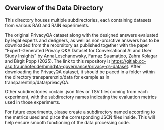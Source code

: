 ## Overview of the Data Directory

This directory houses multiple subdirectories, each containing datasets from 
various RAG and RAIN experiments.

The original PrivacyQA dataset along with the designed answers evaluated by legal experts and designers, 
as well as non-proactive answers has to be downloaded from the reporsitory as published together with the 
paper "Expert-Generated Privacy Q&A Dataset for Conversational AI and User Study Insights" 
by Anna Leschanowsky, Farnaz Salamatjoo, Zahra Kolagar and Birgit Popp (2025). The link to this repository is https://gitlab.cc-asp.fraunhofer.de/hmi/data-governance/privacy-qa-dataset. 
After downloading the PrivacyQA dataset, it should be placed in a folder within the directory transparentnlp/data 
for example as in transparentnlp/data/privacyQA.

Other subdirectories contain .json files or TSV files coming from each experiment, 
with the subdirectory names indicating the evaluation metrics used in 
those experiments.

For future experiments, please create a subdirectory named according 
to the metrics used and place the corresponding JSON files inside. 
This will help ensure smooth functioning of the data processing code.

